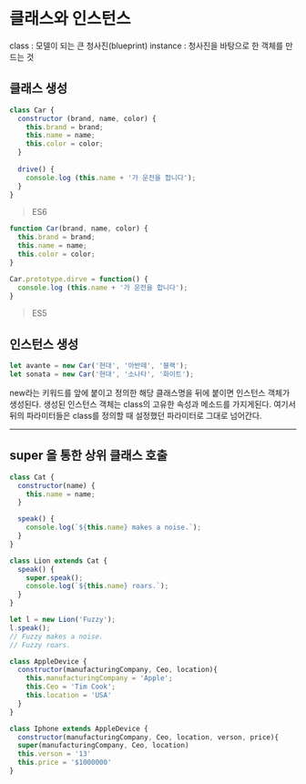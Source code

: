 # 클래스와 인스턴스
class : 모델이 되는 큰 청사진(blueprint)
instance : 청사진을 바탕으로 한 객체를 만드는 것

## 클래스 생성
```javascript
class Car {
  constructor (brand, name, color) {
    this.brand = brand;
    this.name = name;
    this.color = color;
  }
  
  drive() {
    console.log (this.name + '가 운전을 합니다');
  }
}
```
> ES6
```javascript
function Car(brand, name, color) {
  this.brand = brand;
  this.name = name;
  this.color = color;
}

Car.prototype.dirve = function() {
  console.log (this.name + '가 운전을 합니다');
}
```
> ES5

## 인스턴스 생성
```javascript
let avante = new Car('현대', '아반떼', '블랙');
let sonata = new Car('현대', '소나타', '화이트');
```
new라는 키워드를 앞에 붙이고 정의한 해당 클래스명을 뒤에 붙이면 인스턴스 객체가 생성된다.
생성된 인스턴스 객체는 class의 고유한 속성과 메소드를 가지게된다.
여기서 뒤의 파라미터들은 class를 정의할 때 설정했던 파라미터로 그대로 넘어간다.

***

## super 을 통한 상위 클래스 호출
```javascript
class Cat {
  constructor(name) {
    this.name = name;
  }

  speak() {
    console.log(`${this.name} makes a noise.`);
  }
}

class Lion extends Cat {
  speak() {
    super.speak();
    console.log(`${this.name} roars.`);
  }
}

let l = new Lion('Fuzzy');
l.speak();
// Fuzzy makes a noise.
// Fuzzy roars.
```
```javascript
class AppleDevice {
  constructor(manufacturingCompany, Ceo, location){
    this.manufacturingCompany = 'Apple';
    this.Ceo = 'Tim Cook';
    this.location = 'USA'
  }
}

class Iphone extends AppleDevice {
  constructor(manufacturingCompany, Ceo, location, verson, price){
  super(manufacturingCompany, Ceo, location)
  this.verson = '13'
  this.price = '$1000000'
}